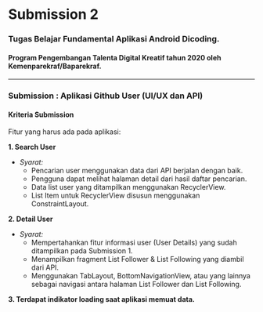 # Submission 2
### Tugas Belajar Fundamental Aplikasi Android Dicoding.
#### Program Pengembangan Talenta Digital Kreatif tahun 2020 oleh Kemenparekraf/Baparekraf.

___

### Submission : Aplikasi Github User (UI/UX dan API)

#### Kriteria Submission

Fitur yang harus ada pada aplikasi:

**1. Search User**

  - *Syarat:*
    - Pencarian user menggunakan data dari API berjalan dengan baik.
    - Pengguna dapat melihat halaman detail dari hasil daftar pencarian.
    - Data list user yang ditampilkan menggunakan RecyclerView.
    - List Item untuk RecyclerView disusun menggunakan ConstraintLayout.

**2. Detail User**

  - *Syarat:*
    - Mempertahankan fitur informasi user (User Details) yang sudah ditampilkan pada Submission 1.
    - Menampilkan fragment List Follower & List Following yang diambil dari API.
    - Menggunakan TabLayout, BottomNavigationView, atau yang lainnya sebagai navigasi antara halaman List Follower dan List Following.

**3. Terdapat indikator loading saat aplikasi memuat data.**

